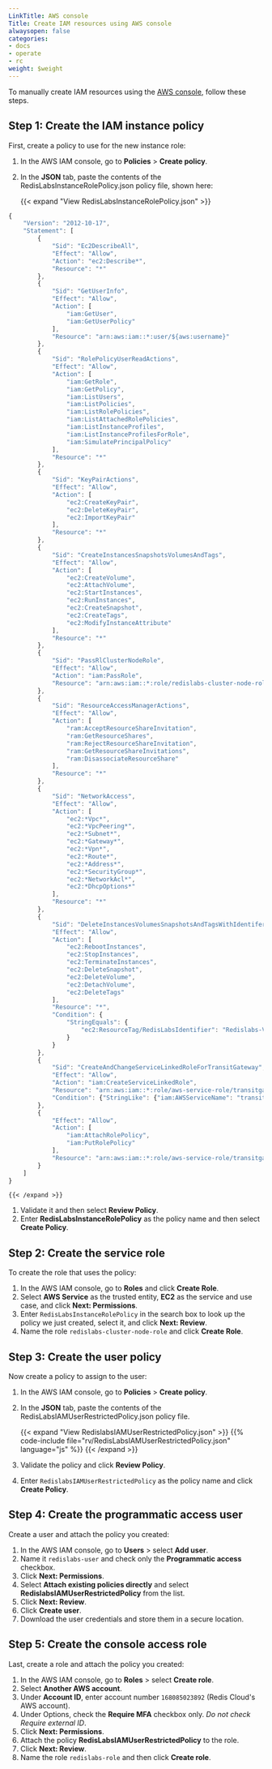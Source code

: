 ```yaml
---
LinkTitle: AWS console
Title: Create IAM resources using AWS console
alwaysopen: false
categories:
- docs
- operate
- rc
weight: $weight
---
```

To manually create IAM resources using the [AWS console](https://console.aws.amazon.com/), follow these steps.

## Step 1: Create the IAM instance policy

First, create a policy to use for the new instance role:

<!-- {{< video "/images/rc/create-instance-role-policy.mp4" "Create an instance role policy" >}} -->

1. In the AWS IAM console, go to **Policies** > **Create policy**.
1. In the **JSON** tab, paste the contents of the RedisLabsInstanceRolePolicy.json policy file, shown here:

    {{< expand "View RedisLabsInstanceRolePolicy.json" >}}
```js
{
    "Version": "2012-10-17",
    "Statement": [
        {
            "Sid": "Ec2DescribeAll",
            "Effect": "Allow",
            "Action": "ec2:Describe*",
            "Resource": "*"
        },
        {
            "Sid": "GetUserInfo",
            "Effect": "Allow",
            "Action": [
                "iam:GetUser",
                "iam:GetUserPolicy"
            ],
            "Resource": "arn:aws:iam::*:user/${aws:username}"
        },
        {
            "Sid": "RolePolicyUserReadActions",
            "Effect": "Allow",
            "Action": [
                "iam:GetRole",
                "iam:GetPolicy",
                "iam:ListUsers",
                "iam:ListPolicies",
                "iam:ListRolePolicies",
                "iam:ListAttachedRolePolicies",
                "iam:ListInstanceProfiles",
                "iam:ListInstanceProfilesForRole",
                "iam:SimulatePrincipalPolicy"
            ],
            "Resource": "*"
        },
        {
            "Sid": "KeyPairActions",
            "Effect": "Allow",
            "Action": [
                "ec2:CreateKeyPair",
                "ec2:DeleteKeyPair",
                "ec2:ImportKeyPair"
            ],
            "Resource": "*"
        },
        {
            "Sid": "CreateInstancesSnapshotsVolumesAndTags",
            "Effect": "Allow",
            "Action": [
                "ec2:CreateVolume",
                "ec2:AttachVolume",
                "ec2:StartInstances",
                "ec2:RunInstances",
                "ec2:CreateSnapshot",
                "ec2:CreateTags",
                "ec2:ModifyInstanceAttribute"
            ],
            "Resource": "*"
        },
        {
            "Sid": "PassRlClusterNodeRole",
            "Effect": "Allow",
            "Action": "iam:PassRole",
            "Resource": "arn:aws:iam::*:role/redislabs-cluster-node-role"
        },
        {
            "Sid": "ResourceAccessManagerActions",
            "Effect": "Allow",
            "Action": [
                "ram:AcceptResourceShareInvitation",
                "ram:GetResourceShares",
                "ram:RejectResourceShareInvitation",
                "ram:GetResourceShareInvitations",
                "ram:DisassociateResourceShare"
            ],
            "Resource": "*"
        },
        {
            "Sid": "NetworkAccess",
            "Effect": "Allow",
            "Action": [
                "ec2:*Vpc*",
                "ec2:*VpcPeering*",
                "ec2:*Subnet*",
                "ec2:*Gateway*",
                "ec2:*Vpn*",
                "ec2:*Route*",
                "ec2:*Address*",
                "ec2:*SecurityGroup*",
                "ec2:*NetworkAcl*",
                "ec2:*DhcpOptions*"
            ],
            "Resource": "*"
        },
        {
            "Sid": "DeleteInstancesVolumesSnapshotsAndTagsWithIdentiferTag",
            "Effect": "Allow",
            "Action": [
                "ec2:RebootInstances",
                "ec2:StopInstances",
                "ec2:TerminateInstances",
                "ec2:DeleteSnapshot",
                "ec2:DeleteVolume",
                "ec2:DetachVolume",
                "ec2:DeleteTags"
            ],
            "Resource": "*",
            "Condition": {
                "StringEquals": {
                    "ec2:ResourceTag/RedisLabsIdentifier": "Redislabs-VPC"
                }
            }
        },
        {
            "Sid": "CreateAndChangeServiceLinkedRoleForTransitGateway",
            "Effect": "Allow",
            "Action": "iam:CreateServiceLinkedRole",
            "Resource": "arn:aws:iam::*:role/aws-service-role/transitgateway.amazonaws.com/AWSServiceRoleForVPCTransitGateway*",
            "Condition": {"StringLike": {"iam:AWSServiceName": "transitgateway.amazonaws.com"}}
        },
        {
            "Effect": "Allow",
            "Action": [
                "iam:AttachRolePolicy",
                "iam:PutRolePolicy"
            ],
            "Resource": "arn:aws:iam::*:role/aws-service-role/transitgateway.amazonaws.com/AWSServiceRoleForVPCTransitGateway*"
        }
    ]
}
```
    {{< /expand >}}


1. Validate it and then select **Review Policy**.
1. Enter **RedisLabsInstanceRolePolicy** as the policy name and then select **Create Policy**.

## Step 2: Create the service role

To create the role that uses the policy:

<!-- {{< video "/images/rc/create-cluster-node-role.mp4" "Create a cluster node role" >}} -->

1. In the AWS IAM console, go to **Roles** and click **Create Role**.
1. Select **AWS Service** as the trusted entity, **EC2** as the service
    and use case, and click **Next: Permissions**.
1. Enter `RedisLabsInstanceRolePolicy` in the search box to look up the policy we just created,
    select it, and click **Next: Review**.
1. Name the role `redislabs-cluster-node-role` and click **Create Role**.

## Step 3: Create the user policy

Now create a policy to assign to the user:

<!-- {{< video "/images/rc/create-instance-user-policy.mp4" "Create an instance user policy" >}} -->

1. In the AWS IAM console, go to **Policies** > **Create policy**.
1. In the **JSON** tab, paste the contents of the RedisLabsIAMUserRestrictedPolicy.json policy file.

    {{< expand "View RedislabsIAMUserRestrictedPolicy.json" >}}
{{% code-include file="rv/RedisLabsIAMUserRestrictedPolicy.json" language="js" %}}
    {{< /expand >}}

1. Validate the policy and click **Review Policy**.
1. Enter `RedislabsIAMUserRestrictedPolicy` as the policy name and click **Create Policy**.

## Step 4: Create the programmatic access user

Create a user and attach the policy you created:

<!-- {{< video "/images/rc/create-programmatic-user.mp4" "Create programmatic user" >}} -->

1. In the AWS IAM console, go to **Users** > select **Add user**.
1. Name it `redislabs-user` and check only the **Programmatic access** checkbox.
1. Click **Next: Permissions**.
1. Select **Attach existing policies directly** and select
    **RedislabsIAMUserRestrictedPolicy** from the list.
1. Click **Next: Review**.
1. Click **Create user**.
1. Download the user credentials and store them in a secure location.

## Step 5: Create the console access role

Last, create a role and attach the policy you created:

<!-- {{< video "/images/rc/create-console-access-role.mp4" "Create console access user" >}} -->

1. In the AWS IAM console, go to **Roles** > select **Create role**.
1. Select **Another AWS account**.
1. Under **Account ID**, enter account number `168085023892` (Redis Cloud's AWS account).
1. Under Options, check the **Require MFA** checkbox only. *Do not check Require external ID*.
1. Click **Next: Permissions**.
1. Attach the policy **RedisLabsIAMUserRestrictedPolicy** to the role.
1. Click **Next: Review**.
1. Name the role `redislabs-role` and then click **Create role**.
